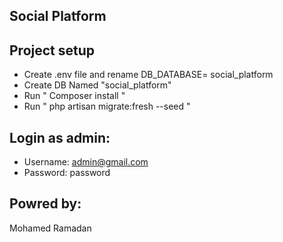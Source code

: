 ## Social Platform


##  Project setup

- Create .env file and rename DB_DATABASE= social_platform
- Create DB Named "social_platform"
- Run " Composer install "
- Run " php artisan migrate:fresh --seed "

## Login as admin:

- Username: admin@gmail.com
- Password: password

## Powred by:

Mohamed Ramadan

